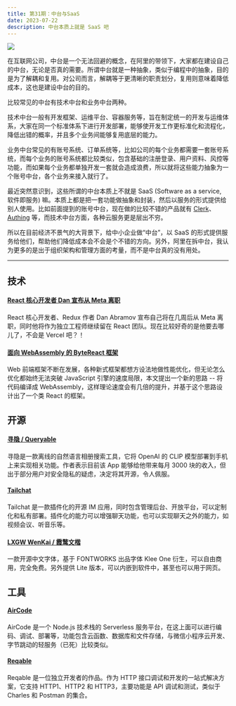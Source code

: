 ```yaml
---
title: 第31期：中台与SaaS
date: 2023-07-22
description: 中台本质上就是 SaaS 吧
---
```


![](/static/weekly/issue-31-cover.jpg)

在互联网公司，中台是一个无法回避的概念，在阿里的带领下，大家都在建设自己的中台，无论是否真的需要。所谓中台就是一种抽象，类似于编程中的抽象，目的是为了解耦和复用。对公司而言，解耦等于更清晰的职责划分，复用则意味着降低成本，这也是建设中台的目的。

比较常见的中台有技术中台和业务中台两种。

技术中台一般有开发框架、运维平台、容器服务等，旨在制定统一的开发与运维体系，大家在同一个标准体系下进行开发部署，能够使开发工作更标准化和流程化，降低出错的概率，并且多个业务间能够复用底层的能力。

业务中台常见的有账号系统、订单系统等，比如公司的每个业务都需要一套账号系统，而每个业务的账号系统都比较类似，包含基础的注册登录、用户资料、风控等功能，而如果每个业务都单独开发一套就会造成浪费，所以就将这些能力抽象为一个账号中台，各个业务来接入就行了。

最近突然意识到，这些所谓的中台本质上不就是 SaaS (Software as a service, 软件即服务) 嘛。本质上都是把一套功能做抽象和封装，然后以服务的形式提供给别人使用。比如前面提到的账号中台，现在做的比较不错的产品就有 [Clerk](https://clerk.com/)、[Authing](https://www.authing.cn/) 等，而技术中台方面，各种云服务更是层出不穷。

所以在目前经济不景气的大背景下，给中小企业做“中台”，以 SaaS 的形式提供服务给他们，帮助他们降低成本会不会是个不错的方向。另外，阿里在拆中台，我认为更多的是出于组织架构和管理方面的考量，而不是中台真的没有用处。

<hr />

## 技术

#### [React 核心开发者 Dan 宣布从 Meta 离职](https://twitter.com/dan_abramov/status/1682029195843739649)

React 核心开发者、Redux 作者 Dan Abramov 宣布自己将在几周后从 Meta 离职，同时他将作为独立工程师继续留在 React 团队。现在比较好奇的是他要去哪儿了，不会是 Vercel 吧？！

#### [面向 WebAssembly 的 ByteReact 框架](https://mp.weixin.qq.com/s/-K2jRYakCkJA09yd4JRLJg)

Web 前端框架不断在发展，各种新式框架都想方设法地做性能优化，但无论怎么优化都始终无法突破 JavaScript 引擎的速度局限，本文提出一个新的思路 -- 将代码编译成 WebAssembly，这样理论速度会有几倍的提升，并基于这个思路设计出了一个类 React 的框架。

## 开源

#### [寻隐 / Queryable](https://github.com/mazzzystar/Queryable)

寻隐是一款离线的自然语言相册搜索工具，它将 OpenAI 的 CLIP 模型部署到手机上来实现相关功能。作者表示目前该 App 能够给他带来每月 3000 块的收入，但出于部分用户对安全隐私的疑虑，决定将其开源，令人佩服。

#### [Tailchat](https://github.com/msgbyte/tailchat)

Tailchat 是一款插件化的开源 IM 应用，同时包含管理后台、开放平台，可以定制化和私有部署。插件化的能力可以增强聊天功能，也可以实现聊天之外的能力，如视频会议、听音乐等。

#### [LXGW WenKai / 霞鹜文楷](https://github.com/lxgw/LxgwWenKai)

一款开源中文字体，基于 FONTWORKS 出品字体 Klee One 衍生，可以自由商用，完全免费。另外提供 Lite 版本，可以内嵌到软件中，甚至也可以用于网页。

## 工具

#### [AirCode](https://aircode.io/)

AirCode 是一个 Node.js 技术栈的 Serverless 服务平台，在这上面可以进行编码、调试、部署等，功能包含云函数、数据库和文件存储，与微信小程序云开发、字节跳动的轻服务（已死）比较类似。

#### [Reqable](https://reqable.com/)

Reqable 是一位独立开发者的作品。作为 HTTP 接口调试和开发的一站式解决方案，它支持 HTTP1、HTTP2 和 HTTP3，主要功能是 API 调试和测试，类似于 Charles 和 Postman 的集合。
